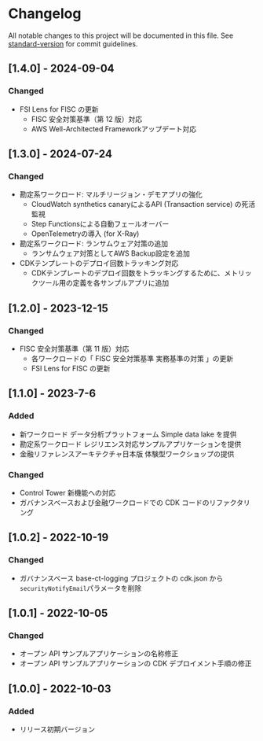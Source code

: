 # Changelog

All notable changes to this project will be documented in this file. See [standard-version](https://github.com/conventional-changelog/standard-version) for commit guidelines.

## [1.4.0] - 2024-09-04

### Changed

- FSI Lens for FISC の更新
  - FISC 安全対策基準（第 12 版）対応
  - AWS Well-Architected Frameworkアップデート対応

## [1.3.0] - 2024-07-24

### Changed

- 勘定系ワークロード: マルチリージョン・デモアプリの強化
	- CloudWatch synthetics canaryによるAPI (Transaction service) の死活監視
	- Step Functionsによる自動フェールオーバー
	- OpenTelemetryの導入 (for X-Ray)
- 勘定系ワークロード: ランサムウェア対策の追加
	- ランサムウェア対策としてAWS Backup設定を追加
- CDKテンプレートのデプロイ回数トラッキング対応
	- CDKテンプレートのデプロイ回数をトラッキングするために、メトリックツール用の定義を各サンプルアプリに追加

## [1.2.0] - 2023-12-15

### Changed

- FISC 安全対策基準（第 11 版）対応
  - 各ワークロードの「 FISC 安全対策基準 実務基準の対策 」の更新
  - FSI Lens for FISC の更新

## [1.1.0] - 2023-7-6

### Added

- 新ワークロード データ分析プラットフォーム Simple data lake を提供
- 勘定系ワークロード レジリエンス対応サンプルアプリケーションを提供
- 金融リファレンスアーキテクチャ日本版 体験型ワークショップの提供

### Changed

- Control Tower 新機能への対応
- ガバナンスベースおよび金融ワークロードでの CDK コードのリファクタリング

## [1.0.2] - 2022-10-19

### Changed

- ガバナンスベース base-ct-logging プロジェクトの cdk.json から `securityNotifyEmail`パラメータを削除

## [1.0.1] - 2022-10-05

### Changed

- オープン API サンプルアプリケーションの名称修正
- オープン API サンプルアプリケーションの CDK デプロイメント手順の修正

## [1.0.0] - 2022-10-03

### Added

- リリース初期バージョン
